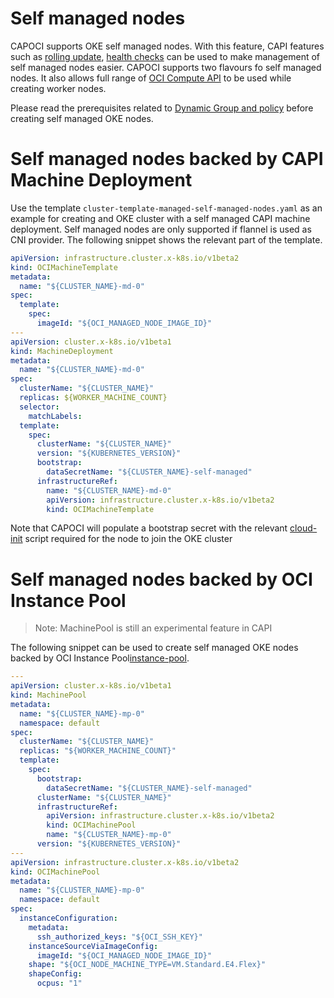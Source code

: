 # Self managed nodes
CAPOCI supports OKE self managed nodes. With this feature, CAPI features such as [rolling update][capi-upgrade],
[health checks][health-check] can be used to make management of self managed nodes easier. CAPOCI supports two
flavours fo self managed nodes. It also allows full range of [OCI Compute API][oci-compute-api] to be used while 
creating worker nodes.

Please read the prerequisites related to [Dynamic Group and policy][policy] before creating self managed OKE nodes.

# Self managed nodes backed by CAPI Machine Deployment
Use the template `cluster-template-managed-self-managed-nodes.yaml` as an example for creating and OKE cluster
with a self managed CAPI machine deployment. Self managed nodes are only supported if flannel
is used as CNI provider. The following snippet shows the relevant part of the template.
```yaml
apiVersion: infrastructure.cluster.x-k8s.io/v1beta2
kind: OCIMachineTemplate
metadata:
  name: "${CLUSTER_NAME}-md-0"
spec:
  template:
    spec:
      imageId: "${OCI_MANAGED_NODE_IMAGE_ID}"
---
apiVersion: cluster.x-k8s.io/v1beta1
kind: MachineDeployment
metadata:
  name: "${CLUSTER_NAME}-md-0"
spec:
  clusterName: "${CLUSTER_NAME}"
  replicas: ${WORKER_MACHINE_COUNT}
  selector:
    matchLabels:
  template:
    spec:
      clusterName: "${CLUSTER_NAME}"
      version: "${KUBERNETES_VERSION}"
      bootstrap:
        dataSecretName: "${CLUSTER_NAME}-self-managed"
      infrastructureRef:
        name: "${CLUSTER_NAME}-md-0"
        apiVersion: infrastructure.cluster.x-k8s.io/v1beta2
        kind: OCIMachineTemplate
```
Note that CAPOCI will populate a bootstrap secret with the relevant [cloud-init][cloud-init] script required 
for the node to join the OKE cluster

# Self managed nodes backed by OCI Instance Pool
> Note: MachinePool is still an experimental feature in CAPI

The following snippet can be used to create self managed OKE nodes backed by OCI Instance Pool[instance-pool].
```yaml
---
apiVersion: cluster.x-k8s.io/v1beta1
kind: MachinePool
metadata:
  name: "${CLUSTER_NAME}-mp-0"
  namespace: default
spec:
  clusterName: "${CLUSTER_NAME}"
  replicas: "${WORKER_MACHINE_COUNT}"
  template:
    spec:
      bootstrap:
        dataSecretName: "${CLUSTER_NAME}-self-managed"
      clusterName: "${CLUSTER_NAME}"
      infrastructureRef:
        apiVersion: infrastructure.cluster.x-k8s.io/v1beta2
        kind: OCIMachinePool
        name: "${CLUSTER_NAME}-mp-0"
      version: "${KUBERNETES_VERSION}"
---
apiVersion: infrastructure.cluster.x-k8s.io/v1beta2
kind: OCIMachinePool
metadata:
  name: "${CLUSTER_NAME}-mp-0"
  namespace: default
spec:
  instanceConfiguration:
    metadata:
      ssh_authorized_keys: "${OCI_SSH_KEY}"
    instanceSourceViaImageConfig:
      imageId: "${OCI_MANAGED_NODE_IMAGE_ID}"
    shape: "${OCI_NODE_MACHINE_TYPE=VM.Standard.E4.Flex}"
    shapeConfig:
      ocpus: "1"
```




[self-managed-nodes]: https://docs.oracle.com/en-us/iaas/Content/ContEng/Tasks/contengworkingwithselfmanagednodes.htm
[capi-upgrade]:https://cluster-api.sigs.k8s.io/tasks/upgrading-clusters.html#upgrading-machines-managed-by-a-machinedeployment
[health-check]: https://cluster-api.sigs.k8s.io/tasks/automated-machine-management/healthchecking.html
[oci-compute-api]: https://docs.oracle.com/en-us/iaas/api/#/en/iaas/20160918/Instance/LaunchInstance
[cloud-init]: https://docs.oracle.com/en-us/iaas/Content/ContEng/Tasks/contengcloudinitforselfmanagednodes.htm
[policy]: https://docs.oracle.com/en-us/iaas/Content/ContEng/Tasks/contengprereqsforselfmanagednodes.htm
[instance-pool]: https://docs.oracle.com/en-us/iaas/Content/Compute/Concepts/instancemanagement.htm#Instance